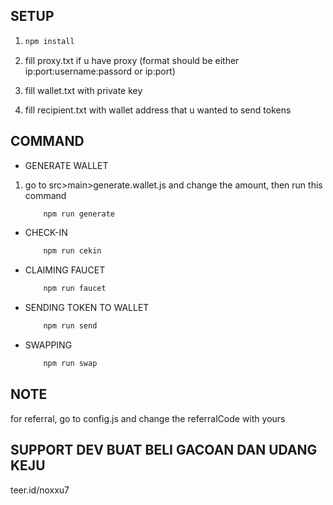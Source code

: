 ## SETUP

1. ```bash
   npm install
   ```
2. fill proxy.txt if u have proxy (format should be either ip:port:username:passord or ip:port)

3. fill wallet.txt with private key

4. fill recipient.txt with wallet address that u wanted to send tokens

## COMMAND

- GENERATE WALLET

1. go to src>main>generate.wallet.js and change the amount, then run this command
   ```bash
       npm run generate
   ```

- CHECK-IN

  ```bash
      npm run cekin
  ```

- CLAIMING FAUCET

  ```bash
      npm run faucet
  ```

- SENDING TOKEN TO WALLET

  ```bash
      npm run send
  ```

- SWAPPING
  ```bash
      npm run swap
  ```

## NOTE

for referral, go to config.js and change the referralCode with yours

## SUPPORT DEV BUAT BELI GACOAN DAN UDANG KEJU

teer.id/noxxu7
